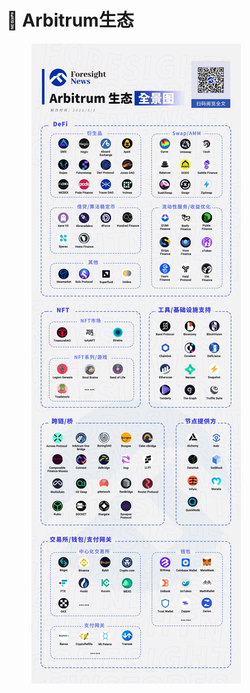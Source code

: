 # 🥈 Arbitrum生态



<figure><img src="../.gitbook/assets/image (28).png" alt=""><figcaption></figcaption></figure>



